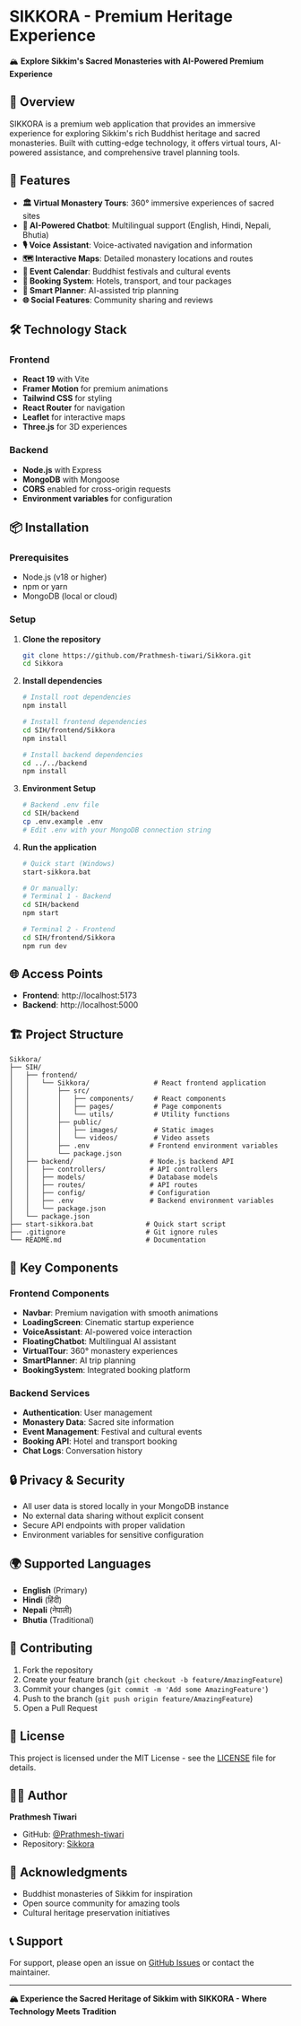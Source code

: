# SIKKORA - Premium Heritage Experience

🏔️ **Explore Sikkim's Sacred Monasteries with AI-Powered Premium Experience**

## 🌟 Overview

SIKKORA is a premium web application that provides an immersive experience for exploring Sikkim's rich Buddhist heritage and sacred monasteries. Built with cutting-edge technology, it offers virtual tours, AI-powered assistance, and comprehensive travel planning tools.

## 🚀 Features

- **🏛️ Virtual Monastery Tours**: 360° immersive experiences of sacred sites
- **🤖 AI-Powered Chatbot**: Multilingual support (English, Hindi, Nepali, Bhutia)
- **🎙️ Voice Assistant**: Voice-activated navigation and information
- **🗺️ Interactive Maps**: Detailed monastery locations and routes
- **📅 Event Calendar**: Buddhist festivals and cultural events
- **🏨 Booking System**: Hotels, transport, and tour packages
- **📱 Smart Planner**: AI-assisted trip planning
- **🌐 Social Features**: Community sharing and reviews

## 🛠️ Technology Stack

### Frontend
- **React 19** with Vite
- **Framer Motion** for premium animations
- **Tailwind CSS** for styling
- **React Router** for navigation
- **Leaflet** for interactive maps
- **Three.js** for 3D experiences

### Backend
- **Node.js** with Express
- **MongoDB** with Mongoose
- **CORS** enabled for cross-origin requests
- **Environment variables** for configuration

## 📦 Installation

### Prerequisites
- Node.js (v18 or higher)
- npm or yarn
- MongoDB (local or cloud)

### Setup

1. **Clone the repository**
   ```bash
   git clone https://github.com/Prathmesh-tiwari/Sikkora.git
   cd Sikkora
   ```

2. **Install dependencies**
   ```bash
   # Install root dependencies
   npm install
   
   # Install frontend dependencies
   cd SIH/frontend/Sikkora
   npm install
   
   # Install backend dependencies
   cd ../../backend
   npm install
   ```

3. **Environment Setup**
   ```bash
   # Backend .env file
   cd SIH/backend
   cp .env.example .env
   # Edit .env with your MongoDB connection string
   ```

4. **Run the application**
   ```bash
   # Quick start (Windows)
   start-sikkora.bat
   
   # Or manually:
   # Terminal 1 - Backend
   cd SIH/backend
   npm start
   
   # Terminal 2 - Frontend
   cd SIH/frontend/Sikkora
   npm run dev
   ```

## 🌐 Access Points

- **Frontend**: http://localhost:5173
- **Backend**: http://localhost:5000

## 🏗️ Project Structure

```
Sikkora/
├── SIH/
│   ├── frontend/
│   │   └── Sikkora/                # React frontend application
│   │       ├── src/
│   │       │   ├── components/     # React components
│   │       │   ├── pages/          # Page components
│   │       │   └── utils/          # Utility functions
│   │       ├── public/
│   │       │   ├── images/         # Static images
│   │       │   └── videos/         # Video assets
│   │       ├── .env               # Frontend environment variables
│   │       └── package.json
│   ├── backend/                   # Node.js backend API
│   │   ├── controllers/           # API controllers
│   │   ├── models/                # Database models
│   │   ├── routes/                # API routes
│   │   ├── config/                # Configuration
│   │   ├── .env                   # Backend environment variables
│   │   └── package.json
│   └── package.json
├── start-sikkora.bat             # Quick start script
├── .gitignore                    # Git ignore rules
└── README.md                     # Documentation
```

## 🎨 Key Components

### Frontend Components
- **Navbar**: Premium navigation with smooth animations
- **LoadingScreen**: Cinematic startup experience
- **VoiceAssistant**: AI-powered voice interaction
- **FloatingChatbot**: Multilingual AI assistant
- **VirtualTour**: 360° monastery experiences
- **SmartPlanner**: AI trip planning
- **BookingSystem**: Integrated booking platform

### Backend Services
- **Authentication**: User management
- **Monastery Data**: Sacred site information
- **Event Management**: Festival and cultural events
- **Booking API**: Hotel and transport booking
- **Chat Logs**: Conversation history

## 🔒 Privacy & Security

- All user data is stored locally in your MongoDB instance
- No external data sharing without explicit consent
- Secure API endpoints with proper validation
- Environment variables for sensitive configuration

## 🌍 Supported Languages

- **English** (Primary)
- **Hindi** (हिंदी)
- **Nepali** (नेपाली)
- **Bhutia** (Traditional)

## 🤝 Contributing

1. Fork the repository
2. Create your feature branch (`git checkout -b feature/AmazingFeature`)
3. Commit your changes (`git commit -m 'Add some AmazingFeature'`)
4. Push to the branch (`git push origin feature/AmazingFeature`)
5. Open a Pull Request

## 📄 License

This project is licensed under the MIT License - see the [LICENSE](LICENSE) file for details.

## 👨‍💻 Author

**Prathmesh Tiwari**
- GitHub: [@Prathmesh-tiwari](https://github.com/Prathmesh-tiwari)
- Repository: [Sikkora](https://github.com/Prathmesh-tiwari/Sikkora)

## 🙏 Acknowledgments

- Buddhist monasteries of Sikkim for inspiration
- Open source community for amazing tools
- Cultural heritage preservation initiatives

## 📞 Support

For support, please open an issue on [GitHub Issues](https://github.com/Prathmesh-tiwari/Sikkora/issues) or contact the maintainer.

---

**🏔️ Experience the Sacred Heritage of Sikkim with SIKKORA - Where Technology Meets Tradition**